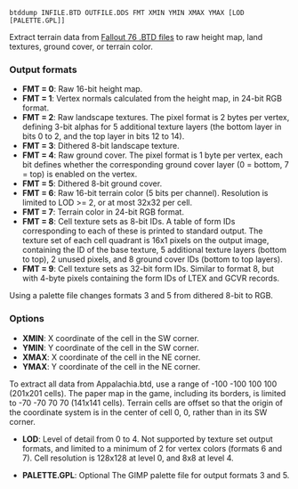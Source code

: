     btddump INFILE.BTD OUTFILE.DDS FMT XMIN YMIN XMAX YMAX [LOD [PALETTE.GPL]]

Extract terrain data from [Fallout 76 .BTD files](../src/btdfile.cpp) to raw height map, land textures, ground cover, or terrain color.

### Output formats

* **FMT = 0**: Raw 16-bit height map.
* **FMT = 1**: Vertex normals calculated from the height map, in 24-bit RGB format.
* **FMT = 2**: Raw landscape textures. The pixel format is 2 bytes per vertex, defining 3-bit alphas for 5 additional texture layers (the bottom layer in bits 0 to 2, and the top layer in bits 12 to 14).
* **FMT = 3**: Dithered 8-bit landscape texture.
* **FMT = 4**: Raw ground cover. The pixel format is 1 byte per vertex, each bit defines whether the corresponding ground cover layer (0 = bottom, 7 = top) is enabled on the vertex.
* **FMT = 5**: Dithered 8-bit ground cover.
* **FMT = 6**: Raw 16-bit terrain color (5 bits per channel). Resolution is limited to LOD >= 2, or at most 32x32 per cell.
* **FMT = 7**: Terrain color in 24-bit RGB format.
* **FMT = 8**: Cell texture sets as 8-bit IDs. A table of form IDs corresponding to each of these is printed to standard output. The texture set of each cell quadrant is 16x1 pixels on the output image, containing the ID of the base texture, 5 additional texture layers (bottom to top), 2 unused pixels, and 8 ground cover IDs (bottom to top layers).
* **FMT = 9**: Cell texture sets as 32-bit form IDs. Similar to format 8, but with 4-byte pixels containing the form IDs of LTEX and GCVR records.

Using a palette file changes formats 3 and 5 from dithered 8-bit to RGB.

### Options

* **XMIN**: X coordinate of the cell in the SW corner.
* **YMIN**: Y coordinate of the cell in the SW corner.
* **XMAX**: X coordinate of the cell in the NE corner.
* **YMAX**: Y coordinate of the cell in the NE corner.

To extract all data from Appalachia.btd, use a range of -100 -100 100 100 (201x201 cells). The paper map in the game, including its borders, is limited to -70 -70 70 70 (141x141 cells). Terrain cells are offset so that the origin of the coordinate system is in the center of cell 0, 0, rather than in its SW corner.

* **LOD**: Level of detail from 0 to 4. Not supported by texture set output formats, and limited to a minimum of 2 for vertex colors (formats 6 and 7). Cell resolution is 128x128 at level 0, and 8x8 at level 4.

* **PALETTE.GPL**: Optional The GIMP palette file for output formats 3 and 5.

